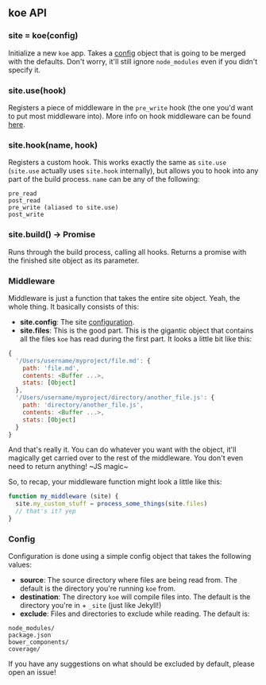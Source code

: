 ## koe API

### site = koe(config)

Initialize a new `koe` app. Takes a [config](#config) object that is going to be
merged with the defaults. Don't worry, it'll still ignore `node_modules` even if
you didn't specify it.

### site.use(hook)

Registers a piece of middleware in the `pre_write` hook (the one you'd want to
put most middleware into). More info on hook middleware can be found
[here](#middleware).

### site.hook(name, hook)

Registers a custom hook. This works exactly the same as `site.use`
(`site.use` actually uses `site.hook` internally), but allows you to hook into
any part of the build process. `name` can be any of the following:

```
pre_read
post_read
pre_write (aliased to site.use)
post_write
```

### site.build() -> Promise

Runs through the build process, calling all hooks. Returns a promise with the
finished site object as its parameter.

### Middleware

Middleware is just a function that takes the entire site object. Yeah, the whole
thing. It basically consists of this:

- __site.config__: The site [configuration](#config).
- __site.files__: This is the good part. This is the gigantic object that
  contains all the files `koe` has read during the first part. It looks a little
  bit like this:

```js
{
  '/Users/username/myproject/file.md': {
    path: 'file.md',
    contents: <Buffer ...>,
    stats: [Object]
  },
  '/Users/username/myproject/directory/another_file.js': {
    path: 'directory/another_file.js',
    contents: <Buffer ...>,
    stats: [Object]
  }
}
```

And that's really it. You can do whatever you want with the object, it'll
magically get carried over to the rest of the middleware. You don't even need
to return anything! ~JS magic~

So, to recap, your middleware function might look a little like this:

```js
function my_middleware (site) {
  site.my_custom_stuff = process_some_things(site.files)
  // that's it? yep
}
```

### Config

Configuration is done using a simple config object that takes the following
values:

- __source__: The source directory where files are being read from. The default
  is the directory you're running `koe` from.
- __destination__: The directory `koe` will compile files into. The default is
  the directory you're in + `_site` (just like Jekyll!)
- __exclude__: Files and directories to exclude while reading. The default is:

```
node_modules/
package.json
bower_components/
coverage/
```

If you have any suggestions on what should be excluded by default, please open
an issue!
